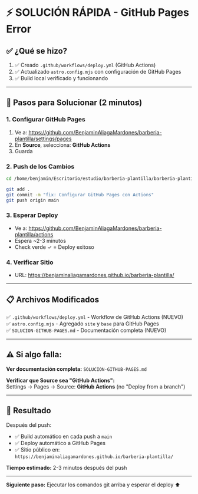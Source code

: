 # ⚡ SOLUCIÓN RÁPIDA - GitHub Pages Error

## ✅ ¿Qué se hizo?

1. ✅ Creado `.github/workflows/deploy.yml` (GitHub Actions)
2. ✅ Actualizado `astro.config.mjs` con configuración de GitHub Pages
3. ✅ Build local verificado y funcionando

---

## 🚀 Pasos para Solucionar (2 minutos)

### 1. Configurar GitHub Pages
1. Ve a: https://github.com/BenjaminAliagaMardones/barberia-plantilla/settings/pages
2. En **Source**, selecciona: **GitHub Actions**
3. Guarda

### 2. Push de los Cambios
```bash
cd /home/benjamin/Escritorio/estudio/barberia-plantilla/barberia-plantilla

git add .
git commit -m "fix: Configurar GitHub Pages con Actions"
git push origin main
```

### 3. Esperar Deploy
- Ve a: https://github.com/BenjaminAliagaMardones/barberia-plantilla/actions
- Espera ~2-3 minutos
- Check verde ✓ = Deploy exitoso

### 4. Verificar Sitio
- URL: https://benjaminaliagamardones.github.io/barberia-plantilla/

---

## 📋 Archivos Modificados

✅ `.github/workflows/deploy.yml` - Workflow de GitHub Actions (NUEVO)  
✅ `astro.config.mjs` - Agregado `site` y `base` para GitHub Pages  
✅ `SOLUCION-GITHUB-PAGES.md` - Documentación completa (NUEVO)

---

## ⚠️ Si algo falla:

**Ver documentación completa:** `SOLUCION-GITHUB-PAGES.md`

**Verificar que Source sea "GitHub Actions":**  
Settings → Pages → Source: **GitHub Actions** (no "Deploy from a branch")

---

## 🎯 Resultado

Después del push:
- ✅ Build automático en cada push a `main`
- ✅ Deploy automático a GitHub Pages
- ✅ Sitio público en: `https://benjaminaliagamardones.github.io/barberia-plantilla/`

**Tiempo estimado:** 2-3 minutos después del push

---

**Siguiente paso:** Ejecutar los comandos git arriba y esperar el deploy ⬆️
